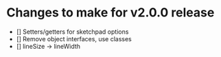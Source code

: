 
# Changes to make for v2.0.0 release

- [] Setters/getters for sketchpad options
- [] Remove object interfaces, use classes
- [] lineSize -> lineWidth
